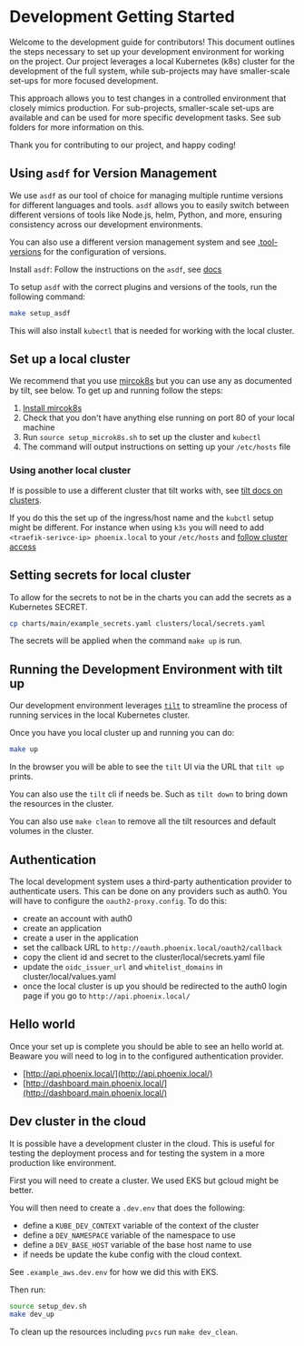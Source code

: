 # Development Getting Started

Welcome to the development guide for contributors! This document outlines the steps necessary to
set up your development environment for working on the project. Our project leverages a local
Kubernetes (k8s) cluster for the development of the full system, while sub-projects may have
smaller-scale set-ups for more focused development.

This approach allows you to test changes in a controlled environment that closely mimics
production. For sub-projects, smaller-scale set-ups are available and can be used for more specific
development tasks. See sub folders for more information on this.

Thank you for contributing to our project, and happy coding!

## Using `asdf` for Version Management

We use `asdf` as our tool of choice for managing multiple runtime versions for different languages
and tools. `asdf` allows you to easily switch between different versions of tools like Node.js,
helm, Python, and more, ensuring consistency across our development environments.

You can also use a different version management system and see
[.tool-versions](./../.tool-versions) for the configuration of versions.

Install `asdf`: Follow the instructions on the `asdf`, see
[docs](https://asdf-vm.com/guide/getting-started.html)

To setup `asdf` with the correct plugins and  versions of the tools, run the following command:

```bash
make setup_asdf
```

This will also install `kubectl` that is needed for working with the local cluster.

## Set up a local cluster

We recommend that you use [mircok8s](https://microk8s.io/) but you can use any as documented by
tilt, see below. To get up and running follow the steps:

1. [Install mircok8s](https://microk8s.io/docs/install-alternatives)
3. Check that you don't have anything else running on port 80 of your local machine
4. Run `source setup_microk8s.sh` to set up the cluster and `kubectl`
5. The command will output instructions on setting up your `/etc/hosts` file

### Using another local cluster

If is possible to use a different cluster
that tilt works with, see [tilt docs on clusters](https://docs.tilt.dev/choosing_clusters).

If you do this the set up of the ingress/host name and the `kubctl` setup might be different. For
instance when using `k3s` you will need to add `<traefik-serivce-ip> phoenix.local` to your
`/etc/hosts` and [follow cluster access](https://docs.k3s.io/cluster-access)

## Setting secrets for local cluster

To allow for the secrets to not be in the charts you can add the secrets as a Kubernetes SECRET.

```bash
cp charts/main/example_secrets.yaml clusters/local/secrets.yaml
```

The secrets will be applied when the command `make up` is run.


## Running the Development Environment with tilt up

Our development environment leverages [`tilt`](https://tilt.dev/) to streamline the process of
running services in the local Kubernetes cluster.

Once you have you local cluster up and running you can do:

```bash
make up
```

In the browser you will be able to see the `tilt` UI via the URL that `tilt up` prints.

You can also use the `tilt` cli if needs be. Such as `tilt down` to bring down the resources in the
cluster.

You can also use `make clean` to remove all the tilt resources and default volumes in the cluster.

## Authentication

The local development system uses a third-party authentication provider to authenticate users. This
can be done on any providers such as auth0. You will have to configure the `oauth2-proxy.config`.
To do this:
- create an account with auth0
- create an application
- create a user in the application
- set the callback URL to `http://oauth.phoenix.local/oauth2/callback`
- copy the client id and secret to the cluster/local/secrets.yaml file
- update the `oidc_issuer_url` and `whitelist_domains` in cluster/local/values.yaml
- once the local cluster is up you should be redirected to the auth0 login page if you go to
  `http://api.phoenix.local/`

## Hello world

Once your set up is complete you should be able to see an hello world at. Beaware you will need to
log in to the configured authentication provider.

* [http://api.phoenix.local/](http://api.phoenix.local/)
* [http://dashboard.main.phoenix.local/](http://dashboard.main.phoenix.local/)

## Dev cluster in the cloud

It is possible have a development cluster in the cloud. This is useful for testing the deployment
process and for testing the system in a more production like environment.

First you will need to create a cluster. We used EKS but gcloud might be better.

You will then need to create a `.dev.env` that does the following:
- define a `KUBE_DEV_CONTEXT` variable of the context of the cluster
- define a `DEV_NAMESPACE` variable of the namespace to use
- define a `DEV_BASE_HOST` variable of the base host name to use
- if needs be update the kube config with the cloud context.

See `.example_aws.dev.env` for how we did this with EKS.

Then run:
```bash
source setup_dev.sh
make dev_up
```

To clean up the resources including `pvcs` run `make dev_clean`.
